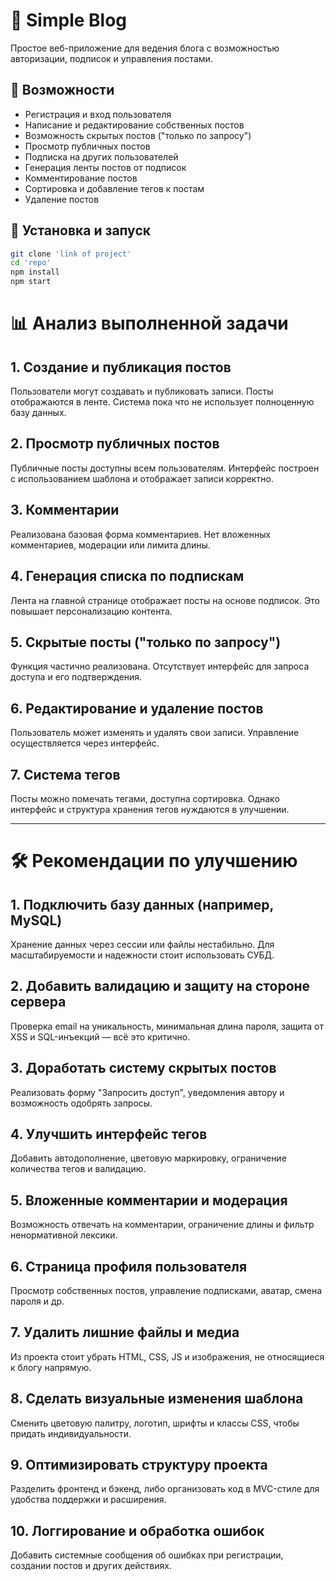 # 📝 Simple Blog

Простое веб-приложение для ведения блога с возможностью авторизации, подписок и управления постами.

## 🚀 Возможности

- Регистрация и вход пользователя
- Написание и редактирование собственных постов
- Возможность скрытых постов ("только по запросу")
- Просмотр публичных постов
- Подписка на других пользователей
- Генерация ленты постов от подписок
- Комментирование постов
- Сортировка и добавление тегов к постам
- Удаление постов

## 🧩 Установка и запуск

```bash
git clone 'link of project'
cd 'repo'
npm install
npm start
```

# 📊 Анализ выполненной задачи

## 1. Создание и публикация постов
Пользователи могут создавать и публиковать записи. Посты отображаются в ленте. Система пока что не использует полноценную базу данных.

## 2. Просмотр публичных постов
Публичные посты доступны всем пользователям. Интерфейс построен с использованием шаблона и отображает записи корректно.

## 3. Комментарии
Реализована базовая форма комментариев. Нет вложенных комментариев, модерации или лимита длины.

## 4. Генерация списка по подпискам
Лента на главной странице отображает посты на основе подписок. Это повышает персонализацию контента.

## 5. Скрытые посты ("только по запросу")
Функция частично реализована. Отсутствует интерфейс для запроса доступа и его подтверждения.

## 6. Редактирование и удаление постов
Пользователь может изменять и удалять свои записи. Управление осуществляется через интерфейс.

## 7. Система тегов
Посты можно помечать тегами, доступна сортировка. Однако интерфейс и структура хранения тегов нуждаются в улучшении.


---

# 🛠 Рекомендации по улучшению

## 1. Подключить базу данных (например, MySQL)
Хранение данных через сессии или файлы нестабильно. Для масштабируемости и надежности стоит использовать СУБД.

## 2. Добавить валидацию и защиту на стороне сервера
Проверка email на уникальность, минимальная длина пароля, защита от XSS и SQL-инъекций — всё это критично.

## 3. Доработать систему скрытых постов
Реализовать форму "Запросить доступ", уведомления автору и возможность одобрять запросы.

## 4. Улучшить интерфейс тегов
Добавить автодополнение, цветовую маркировку, ограничение количества тегов и валидацию.

## 5. Вложенные комментарии и модерация
Возможность отвечать на комментарии, ограничение длины и фильтр ненормативной лексики.

## 6. Страница профиля пользователя
Просмотр собственных постов, управление подписками, аватар, смена пароля и др.

## 7. Удалить лишние файлы и медиа
Из проекта стоит убрать HTML, CSS, JS и изображения, не относящиеся к блогу напрямую.

## 8. Сделать визуальные изменения шаблона
Сменить цветовую палитру, логотип, шрифты и классы CSS, чтобы придать индивидуальности.

## 9. Оптимизировать структуру проекта
Разделить фронтенд и бэкенд, либо организовать код в MVC-стиле для удобства поддержки и расширения.

## 10. Логгирование и обработка ошибок
Добавить системные сообщения об ошибках при регистрации, создании постов и других действиях.

